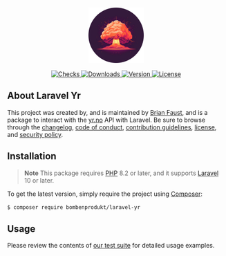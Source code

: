 <p align="center">
    <a href="https://bombenprodukt.com" target="_blank">
        <img src="https://raw.githubusercontent.com/BombenProdukt/assets/main/logo-text.svg" width="128" alt="BombenProdukt Logo" />
    </a>
</p>

<p align="center">
    <a href="https://github.com/faustbrian/laravel-yr/actions">
        <img src="https://badge.sh/github/check-runs/BombenProdukt/laravel-yr" alt="Checks" />
    </a>
    <a href="https://packagist.org/packages/bombenprodukt/laravel-yr">
        <img src="https://badge.sh/packagist/downloads/BombenProdukt/laravel-yr" alt="Downloads" />
    </a>
    <a href="https://packagist.org/packages/bombenprodukt/laravel-yr">
        <img src="https://badge.sh/packagist/version/BombenProdukt/laravel-yr" alt="Version" />
    </a>
    <a href="https://packagist.org/packages/bombenprodukt/laravel-yr">
        <img src="https://badge.sh/packagist/license/BombenProdukt/laravel-yr" alt="License" />
    </a>
</p>

## About Laravel Yr

This project was created by, and is maintained by [Brian Faust](https://github.com/faustbrian), and is a package to interact with the [yr.no](https://yr.no) API with Laravel. Be sure to browse through the [changelog](CHANGELOG.md), [code of conduct](.github/CODE_OF_CONDUCT.md), [contribution guidelines](.github/CONTRIBUTING.md), [license](LICENSE), and [security policy](.github/SECURITY.md).

## Installation

> **Note**
> This package requires [PHP](https://www.php.net/) 8.2 or later, and it supports [Laravel](https://laravel.com/) 10 or later.

To get the latest version, simply require the project using [Composer](https://getcomposer.org/):

```bash
$ composer require bombenprodukt/laravel-yr
```

## Usage

Please review the contents of [our test suite](/tests) for detailed usage examples.
